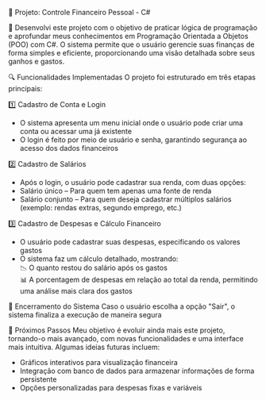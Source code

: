 🚀 Projeto: Controle Financeiro Pessoal - C#

📌 Desenvolvi este projeto com o objetivo de praticar lógica de programação e aprofundar meus conhecimentos em Programação Orientada a Objetos (POO) com C#. O sistema permite que o usuário gerencie suas finanças de forma simples e eficiente, proporcionando uma visão detalhada sobre seus ganhos e gastos.

🔍 Funcionalidades Implementadas
O projeto foi estruturado em três etapas principais:

1️⃣ Cadastro de Conta e Login
- O sistema apresenta um menu inicial onde o usuário pode criar uma conta ou acessar uma já existente
- O login é feito por meio de usuário e senha, garantindo segurança ao acesso dos dados financeiros
  
2️⃣ Cadastro de Salários
- Após o login, o usuário pode cadastrar sua renda, com duas opções:
- Salário único – Para quem tem apenas uma fonte de renda
- Salário conjunto – Para quem deseja cadastrar múltiplos salários (exemplo: rendas extras, segundo emprego, etc.)

3️⃣ Cadastro de Despesas e Cálculo Financeiro
- O usuário pode cadastrar suas despesas, especificando os valores gastos
- O sistema faz um cálculo detalhado, mostrando:<br>
📉 O quanto restou do salário após os gastos<br>
📊 A porcentagem de despesas em relação ao total da renda, permitindo uma análise mais clara dos gastos

🛑 Encerramento do Sistema
Caso o usuário escolha a opção "Sair", o sistema finaliza a execução de maneira segura

🎯 Próximos Passos
Meu objetivo é evoluir ainda mais este projeto, tornando-o mais avançado, com novas funcionalidades e uma interface mais intuitiva. Algumas ideias futuras incluem:
- Gráficos interativos para visualização financeira
-  Integração com banco de dados para armazenar informações de forma persistente
-  Opções personalizadas para despesas fixas e variáveis

